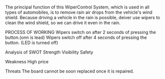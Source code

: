 The principal function of this WiperControl System, which is used in all types of automobiles, is to remove rain air drops from the vehicle's wind shield. 
Because driving a vehicle in the rain is possible, deiver use wipers to clean the wind shield, so we can drive it even in the rain.

PROCESS OF WORKING
Wipers switch on after 2 seconds of pressing the button.(onn is lead)
Wipers switch off after 4 seconds of pressing the button. (LED is turned off)

Analysis of SWOT
Strength
Visibility
Safety

Weakness
High price

Threats
The board cannot be soon replaced once it is repaired.
